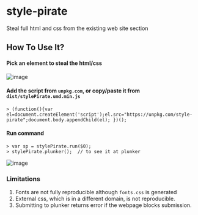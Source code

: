 style-pirate
============

Steal full html and css from the existing web site section


## How To Use It?


#### Pick an element to steal the html/css

![image](https://user-images.githubusercontent.com/1437734/30754598-58ee667e-9f91-11e7-90db-e722b13187f0.png)

#### Add the script from `unpkg.com`, or copy/paste it from `dist/stylePirate.umd.min.js`

`> (function(){var el=document.createElement('script');el.src="https://unpkg.com/style-pirate";document.body.appendChild(el); })();`

#### Run command

    > var sp = stylePirate.run($0);
    > stylePirate.plunker();  // to see it at plunker

![image](https://user-images.githubusercontent.com/1437734/30754902-8cdf850c-9f92-11e7-999e-cb1c79c4ef8c.png)

### Limitations

1. Fonts are not fully reproducible although `fonts.css` is generated
2. External css, which is in a different domain, is not reproducible.
3. Submitting to plunker returns error if the webpage blocks submission.





